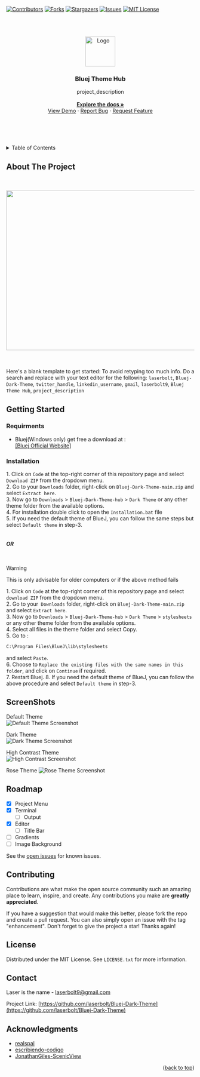
<a name="readme-top"></a>

[![Contributors][contributors-shield]][contributors-url]
[![Forks][forks-shield]][forks-url]
[![Stargazers][stars-shield]][stars-url]
[![Issues][issues-shield]][issues-url]
[![MIT License][license-shield]][license-url]

<br>
<br>


<!-- PROJECT LOGO -->
<br />
<div align="center">
  <a href="https://github.com/laserbolt/Bluej-Dark-Theme">
    <img src="https://github.com/Laserbolt/test/assets/160458697/2338a4b1-3a98-443e-acf4-fc44ffe1a0ed" alt="Logo" width="80" height="80">
  </a>

<h3 align="center">Bluej Theme Hub</h3>

  <p align="center">
    project_description
    <br />
    <br />
    <a href="https://github.com/laserbolt/Bluej-Dark-Theme"><strong>Explore the docs »</strong></a>
    <br />
    <a href="https://github.com/laserbolt/Bluej-Dark-Theme">View Demo</a>
    ·
    <a href="https://github.com/laserbolt/Bluej-Dark-Theme/issues/new?labels=bug&template=bug-report---.md">Report Bug</a>
    ·
    <a href="https://github.com/laserbolt/Bluej-Dark-Theme/issues/new?labels=enhancement&template=feature-request---.md">Request Feature</a>
  </p>
</div>
<br>
<br>
<br>
<br>

<!-- TABLE OF CONTENTS -->
<details>
  <summary>Table of Contents</summary>
  <ol>
    <li>
      <a href="#about-the-project">About The Project</a>
    </li>
    <li>
      <a href="#getting-started">Getting Started</a>
      <ul>
        <li><a href="#requirments">Requirments</a></li>
        <li><a href="#installation">Installation</a></li>
      </ul>
    </li>
    <li><a href="#screenshots">ScreenShots</a></li>
    <li><a href="#roadmap">Roadmap</a></li>
    <li><a href="#contributing">Contributing</a></li>
    <li><a href="#license">License</a></li>
    <li><a href="#contact">Contact</a></li>
    <li><a href="#acknowledgments">Acknowledgments</a></li>
  </ol>
</details>



<!-- ABOUT THE PROJECT -->
## About The Project

<br>
<br>
<div align="center">
  <a href="#screenshots">
    <img src="https://github.com/Laserbolt/test/assets/160458697/a3c3a39e-776f-4a31-8b06-c49ce7bc08dd"  width="800" height="428">
  </a>
</div>
<br>
<br>

Here's a blank template to get started: To avoid retyping too much info. Do a search and replace with your text editor for the following: `laserbolt`, `Bluej-Dark-Theme`, `twitter_handle`, `linkedin_username`, `gmail`, `laserbolt9`, `Bluej Theme Hub`, `project_description`





<!-- GETTING STARTED -->
## Getting Started


### Requirments

* Bluej(Windows only) get free a download at :  
   [[Bluej Official Website]](https://www.bluej.org)  

### Installation

1\. Click on `Code` at the top-right corner of this repository page and select `Download ZIP` from the dropdown menu.  
2. Go to your `Downloads` folder, right-click on `Bluej-Dark-Theme-main.zip` and select `Extract here`.  
3. Now go to `Downloads` > `Bluej-Dark-Theme-hub` > `Dark Theme` or any other theme folder from the available options.  
4. For installation double click to open the `Installation.bat` file  
5. If you need the default theme of BlueJ, you can follow the same steps but select `Default theme` in step-3.  
<br>
<br>
   ***OR***  
<br>
<br>
> [!WARNING]
> This is only advisable for older computers or if the above method fails

1\. Click on `Code` at the top-right corner of this repository page and select `download ZIP` from the dropdown menu.  
2. Go to your` Downloads` folder, right-click on `Bluej-Dark-Theme-main.zip` and select `Extract here`.  
3. Now go to `Downloads` > `Bluej-Dark-Theme-hub` > `Dark Theme` > `stylesheets` or any other theme folder from the available options.  
4. Select all files in the theme folder and select Copy.  
5. Go to :  
   ```bat
   C:\Program Files\BlueJ\lib\stylesheets
   ```
and select `Paste`.  
6. Choose to `Replace the existing files with the same names in this folder`, and click on `Continue` if required.  
7. Restart Bluej.
8. If you need the default theme of BlueJ, you can follow the above procedure and select `Default theme` in step-3.





<!-- USAGE EXAMPLES -->
## ScreenShots

Default Theme  
![Default Theme Screenshot](https://github.com/Laserbolt/Bluej-Dark-Theme/assets/160458697/5a471ed5-88c6-4459-9d69-ec891f2be617)  
  
Dark Theme  
![Dark Theme Screenshot](https://github.com/Laserbolt/Bluej-Dark-Theme/assets/160458697/f78acad7-83e3-4145-ba89-f0b7ea2892dc)  
  
High Contrast Theme  
![High Contrast Screenshot](https://github.com/Laserbolt/Bluej-Dark-Theme/assets/160458697/c6d5397a-e792-4e75-93e1-84c849e11033)
  
Rose Theme
![Rose Theme Screenshot](https://github.com/Laserbolt/Bluej-Dark-Theme/assets/160458697/e2fcc71c-f7c8-4240-8cb4-7b17c2d98593)




<!-- ROADMAP -->
## Roadmap

- [x] Project Menu
- [x] Terminal
    - [ ] Output
- [x] Editor
    - [ ] Title Bar
- [ ] Gradients
- [ ] Image Background

See the [open issues](https://github.com/laserbolt/Bluej-Dark-Theme/issues)   for known issues.




<!-- CONTRIBUTING -->
## Contributing

Contributions are what make the open source community such an amazing place to learn, inspire, and create. Any contributions you make are **greatly appreciated**.

If you have a suggestion that would make this better, please fork the repo and create a pull request. You can also simply open an issue with the tag "enhancement".
Don't forget to give the project a star! Thanks again!





<!-- LICENSE -->
## License

Distributed under the MIT License. See `LICENSE.txt` for more information.




<!-- CONTACT -->
## Contact

Laser is the name - laserbolt9@gmail.com

Project Link: [https://github.com/laserbolt/Bluej-Dark-Theme](https://github.com/laserbolt/Bluej-Dark-Theme)




<!-- ACKNOWLEDGMENTS -->
## Acknowledgments

* [realspal](https://github.com/realspal/bluej-dark-themes)
* [escribiendo-codigo](https://github.com/escribiendo-codigo/BlueJ-Themes)
* [JonathanGiles-ScenicView](https://github.com/JonathanGiles/scenic-view)

<p align="right">(<a href="#readme-top">back to top</a>)</p>


<!-- MARKDOWN LINKS & IMAGES -->
<!-- https://www.markdownguide.org/basic-syntax/#reference-style-links -->
[contributors-shield]: https://img.shields.io/github/contributors/laserbolt/Bluej-Dark-Theme.svg?style=for-the-badge
[contributors-url]: https://github.com/laserbolt/Bluej-Dark-Theme/graphs/contributors
[forks-shield]: https://img.shields.io/github/forks/laserbolt/Bluej-Dark-Theme.svg?style=for-the-badge
[forks-url]: https://github.com/laserbolt/Bluej-Dark-Theme/network/members
[stars-shield]: https://img.shields.io/github/stars/laserbolt/Bluej-Dark-Theme.svg?style=for-the-badge
[stars-url]: https://github.com/laserbolt/Bluej-Dark-Theme/stargazers
[issues-shield]: https://img.shields.io/github/issues/laserbolt/Bluej-Dark-Theme.svg?style=for-the-badge
[issues-url]: https://github.com/laserbolt/Bluej-Dark-Theme/issues
[license-shield]: https://img.shields.io/github/license/laserbolt/Bluej-Dark-Theme.svg?style=for-the-badge
[license-url]: https://github.com/laserbolt/Bluej-Dark-Theme/blob/master/LICENSE.txt
[product-screenshot]: https://github.com/Laserbolt/test/assets/160458697/a3c3a39e-776f-4a31-8b06-c49ce7bc08dd
